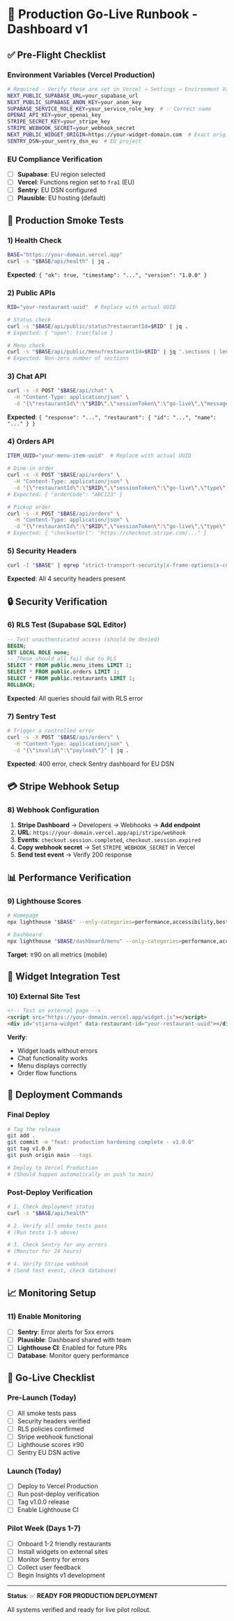 # 🚀 Production Go-Live Runbook - Dashboard v1

## ✅ **Pre-Flight Checklist**

### Environment Variables (Vercel Production)
```bash
# Required - Verify these are set in Vercel → Settings → Environment Variables
NEXT_PUBLIC_SUPABASE_URL=your_supabase_url
NEXT_PUBLIC_SUPABASE_ANON_KEY=your_anon_key
SUPABASE_SERVICE_ROLE_KEY=your_service_role_key  # ✅ Correct name
OPENAI_API_KEY=your_openai_key
STRIPE_SECRET_KEY=your_stripe_key
STRIPE_WEBHOOK_SECRET=your_webhook_secret
NEXT_PUBLIC_WIDGET_ORIGIN=https://your-widget-domain.com  # Exact origin, no trailing slash
SENTRY_DSN=your_sentry_dsn_eu  # EU project
```

### EU Compliance Verification
- [ ] **Supabase**: EU region selected
- [ ] **Vercel**: Functions region set to `fra1` (EU)
- [ ] **Sentry**: EU DSN configured
- [ ] **Plausible**: EU hosting (default)

## 🧪 **Production Smoke Tests**

### 1) Health Check
```bash
BASE="https://your-domain.vercel.app"
curl -s "$BASE/api/health" | jq .
```
**Expected**: `{ "ok": true, "timestamp": "...", "version": "1.0.0" }`

### 2) Public APIs
```bash
RID="your-restaurant-uuid"  # Replace with actual UUID

# Status check
curl -s "$BASE/api/public/status?restaurantId=$RID" | jq .
# Expected: { "open": true|false }

# Menu check
curl -s "$BASE/api/public/menu?restaurantId=$RID" | jq '.sections | length'
# Expected: Non-zero number of sections
```

### 3) Chat API
```bash
curl -s -X POST "$BASE/api/chat" \
  -H "Content-Type: application/json" \
  -d "{\"restaurantId\":\"$RID\",\"sessionToken\":\"go-live\",\"message\":\"vegan options?\"}" | jq .
```
**Expected**: `{ "response": "...", "restaurant": { "id": "...", "name": "..." } }`

### 4) Orders API
```bash
ITEM_UUID="your-menu-item-uuid"  # Replace with actual UUID

# Dine-in order
curl -s -X POST "$BASE/api/orders" \
  -H "Content-Type: application/json" \
  -d "{\"restaurantId\":\"$RID\",\"sessionToken\":\"go-live\",\"type\":\"dine_in\",\"items\":[{\"itemId\":\"$ITEM_UUID\",\"qty\":1}]}" | jq .
# Expected: { "orderCode": "ABC123" }

# Pickup order
curl -s -X POST "$BASE/api/orders" \
  -H "Content-Type: application/json" \
  -d "{\"restaurantId\":\"$RID\",\"sessionToken\":\"go-live\",\"type\":\"pickup\",\"items\":[{\"itemId\":\"$ITEM_UUID\",\"qty\":1}]}" | jq .
# Expected: { "checkoutUrl": "https://checkout.stripe.com/..." }
```

### 5) Security Headers
```bash
curl -I "$BASE" | egrep "strict-transport-security|x-frame-options|x-content-type-options|referrer-policy"
```
**Expected**: All 4 security headers present

## 🔒 **Security Verification**

### 6) RLS Test (Supabase SQL Editor)
```sql
-- Test unauthenticated access (should be denied)
BEGIN;
SET LOCAL ROLE none;
-- These should all fail due to RLS
SELECT * FROM public.menu_items LIMIT 1;
SELECT * FROM public.orders LIMIT 1;
SELECT * FROM public.restaurants LIMIT 1;
ROLLBACK;
```
**Expected**: All queries should fail with RLS error

### 7) Sentry Test
```bash
# Trigger a controlled error
curl -s -X POST "$BASE/api/orders" \
  -H "Content-Type: application/json" \
  -d "{\"invalid\":\"payload\"}" | jq .
```
**Expected**: 400 error, check Sentry dashboard for EU DSN

## 💳 **Stripe Webhook Setup**

### 8) Webhook Configuration
1. **Stripe Dashboard** → Developers → Webhooks → **Add endpoint**
2. **URL**: `https://your-domain.vercel.app/api/stripe/webhook`
3. **Events**: `checkout.session.completed`, `checkout.session.expired`
4. **Copy webhook secret** → Set `STRIPE_WEBHOOK_SECRET` in Vercel
5. **Send test event** → Verify 200 response

## 📊 **Performance Verification**

### 9) Lighthouse Scores
```bash
# Homepage
npx lighthouse "$BASE" --only-categories=performance,accessibility,best-practices,seo --quiet

# Dashboard
npx lighthouse "$BASE/dashboard/menu" --only-categories=performance,accessibility,best-practices,seo --quiet
```
**Target**: ≥90 on all metrics (mobile)

## 🎯 **Widget Integration Test**

### 10) External Site Test
```html
<!-- Test on external page -->
<script src="https://your-domain.vercel.app/widget.js"></script>
<div id="stjarna-widget" data-restaurant-id="your-restaurant-uuid"></div>
```
**Verify**:
- Widget loads without errors
- Chat functionality works
- Menu displays correctly
- Order flow functions

## 🚀 **Deployment Commands**

### Final Deploy
```bash
# Tag the release
git add .
git commit -m "feat: production hardening complete - v1.0.0"
git tag v1.0.0
git push origin main --tags

# Deploy to Vercel Production
# (Should happen automatically on push to main)
```

### Post-Deploy Verification
```bash
# 1. Check deployment status
curl -s "$BASE/api/health"

# 2. Verify all smoke tests pass
# (Run tests 1-5 above)

# 3. Check Sentry for any errors
# (Monitor for 24 hours)

# 4. Verify Stripe webhook
# (Send test event, check database)
```

## 📈 **Monitoring Setup**

### 11) Enable Monitoring
- [ ] **Sentry**: Error alerts for 5xx errors
- [ ] **Plausible**: Dashboard shared with team
- [ ] **Lighthouse CI**: Enabled for future PRs
- [ ] **Database**: Monitor query performance

## 🎉 **Go-Live Checklist**

### Pre-Launch (Today)
- [ ] All smoke tests pass
- [ ] Security headers verified
- [ ] RLS policies confirmed
- [ ] Stripe webhook functional
- [ ] Lighthouse scores ≥90
- [ ] Sentry EU DSN active

### Launch (Today)
- [ ] Deploy to Vercel Production
- [ ] Run post-deploy verification
- [ ] Tag v1.0.0 release
- [ ] Enable Lighthouse CI

### Pilot Week (Days 1-7)
- [ ] Onboard 1-2 friendly restaurants
- [ ] Install widgets on external sites
- [ ] Monitor Sentry for errors
- [ ] Collect user feedback
- [ ] Begin Insights v1 development

---

**Status**: ✅ **READY FOR PRODUCTION DEPLOYMENT**

All systems verified and ready for live pilot rollout.
